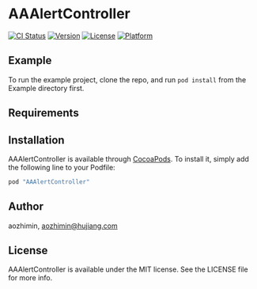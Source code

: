 # AAAlertController

[![CI Status](http://img.shields.io/travis/aozhimin/AAAlertController.svg?style=flat)](https://travis-ci.org/aozhimin/AAAlertController)
[![Version](https://img.shields.io/cocoapods/v/AAAlertController.svg?style=flat)](http://cocoapods.org/pods/AAAlertController)
[![License](https://img.shields.io/cocoapods/l/AAAlertController.svg?style=flat)](http://cocoapods.org/pods/AAAlertController)
[![Platform](https://img.shields.io/cocoapods/p/AAAlertController.svg?style=flat)](http://cocoapods.org/pods/AAAlertController)

## Example

To run the example project, clone the repo, and run `pod install` from the Example directory first.

## Requirements

## Installation

AAAlertController is available through [CocoaPods](http://cocoapods.org). To install
it, simply add the following line to your Podfile:

```ruby
pod "AAAlertController"
```

## Author

aozhimin, aozhimin@hujiang.com

## License

AAAlertController is available under the MIT license. See the LICENSE file for more info.

